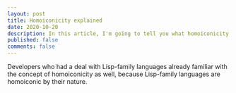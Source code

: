 ```yaml
---
layout: post
title: Homoiconicity explained
date: 2020-10-20
description: In this article, I'm going to tell you what homoiconicity is.
published: false
comments: false
---
```


Developers who had a deal with Lisp-family languages already familiar with the concept of homoiconicity as well, 
because Lisp-family languages are homoiconic by their nature.
